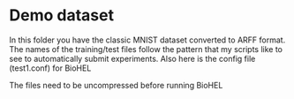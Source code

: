 # Demo dataset
In this folder you have the classic MNIST dataset converted to ARFF format. The names of the training/test files follow the pattern that my scripts like to see to automatically submit experiments. Also here is the config file (test1.conf) for BioHEL

The files need to be uncompressed before running BioHEL
